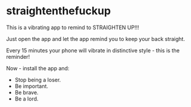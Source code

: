 # straightenthefuckup
This is a vibrating app to remind to STRAIGHTEN UP!!! 

Just open the app and let the app remind you to keep your back straight.

Every 15 minutes your phone will vibrate in distinctive style - this is the reminder!

Now - install the app and:
* Stop being a loser. 
* Be important. 
* Be brave. 
* Be a lord. 
